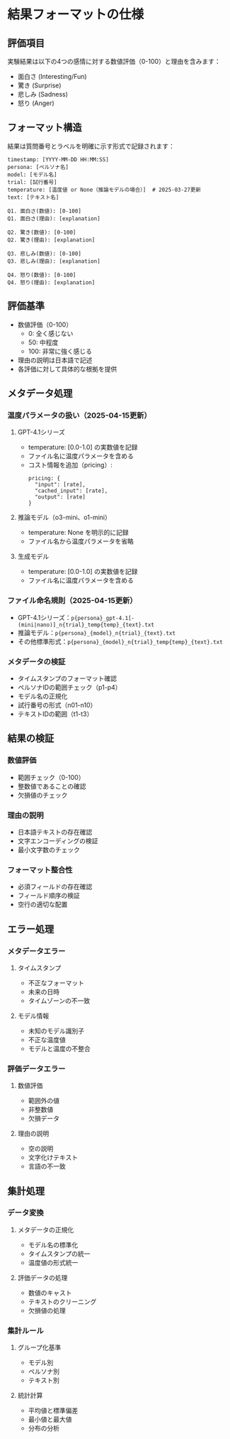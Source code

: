 # 結果フォーマットの仕様

## 評価項目

実験結果は以下の4つの感情に対する数値評価（0-100）と理由を含みます：

- 面白さ (Interesting/Fun)
- 驚き (Surprise)
- 悲しみ (Sadness)
- 怒り (Anger)

## フォーマット構造

結果は質問番号とラベルを明確に示す形式で記録されます：

```
timestamp: [YYYY-MM-DD HH:MM:SS]
persona: [ペルソナ名]
model: [モデル名]
trial: [試行番号]
temperature: [温度値 or None（推論モデルの場合）]  # 2025-03-27更新
text: [テキスト名]

Q1. 面白さ(数値): [0-100]
Q1. 面白さ(理由): [explanation]

Q2. 驚き(数値): [0-100]
Q2. 驚き(理由): [explanation]

Q3. 悲しみ(数値): [0-100]
Q3. 悲しみ(理由): [explanation]

Q4. 怒り(数値): [0-100]
Q4. 怒り(理由): [explanation]
```

## 評価基準

- 数値評価（0-100）
  - 0: 全く感じない
  - 50: 中程度
  - 100: 非常に強く感じる
- 理由の説明は日本語で記述
- 各評価に対して具体的な根拠を提供

## メタデータ処理

### 温度パラメータの扱い（2025-04-15更新）
1. GPT-4.1シリーズ
   - temperature: [0.0-1.0] の実数値を記録
   - ファイル名に温度パラメータを含める
   - コスト情報を追加（pricing）:
     ```
     pricing: {
       "input": [rate],
       "cached_input": [rate],
       "output": [rate]
     }
     ```

2. 推論モデル（o3-mini、o1-mini）
   - temperature: None を明示的に記録
   - ファイル名から温度パラメータを省略

3. 生成モデル
   - temperature: [0.0-1.0] の実数値を記録
   - ファイル名に温度パラメータを含める

### ファイル命名規則（2025-04-15更新）
- GPT-4.1シリーズ：`p{persona}_gpt-4.1[-(mini|nano)]_n{trial}_temp{temp}_{text}.txt`
- 推論モデル：`p{persona}_{model}_n{trial}_{text}.txt`
- その他標準形式：`p{persona}_{model}_n{trial}_temp{temp}_{text}.txt`

### メタデータの検証
- タイムスタンプのフォーマット確認
- ペルソナIDの範囲チェック（p1-p4）
- モデル名の正規化
- 試行番号の形式（n01-n10）
- テキストIDの範囲（t1-t3）

## 結果の検証

### 数値評価
- 範囲チェック（0-100）
- 整数値であることの確認
- 欠損値のチェック

### 理由の説明
- 日本語テキストの存在確認
- 文字エンコーディングの検証
- 最小文字数のチェック

### フォーマット整合性
- 必須フィールドの存在確認
- フィールド順序の検証
- 空行の適切な配置

## エラー処理

### メタデータエラー
1. タイムスタンプ
   - 不正なフォーマット
   - 未来の日時
   - タイムゾーンの不一致

2. モデル情報
   - 未知のモデル識別子
   - 不正な温度値
   - モデルと温度の不整合

### 評価データエラー
1. 数値評価
   - 範囲外の値
   - 非整数値
   - 欠損データ

2. 理由の説明
   - 空の説明
   - 文字化けテキスト
   - 言語の不一致

## 集計処理

### データ変換
1. メタデータの正規化
   - モデル名の標準化
   - タイムスタンプの統一
   - 温度値の形式統一

2. 評価データの処理
   - 数値のキャスト
   - テキストのクリーニング
   - 欠損値の処理

### 集計ルール
1. グループ化基準
   - モデル別
   - ペルソナ別
   - テキスト別

2. 統計計算
   - 平均値と標準偏差
   - 最小値と最大値
   - 分布の分析
